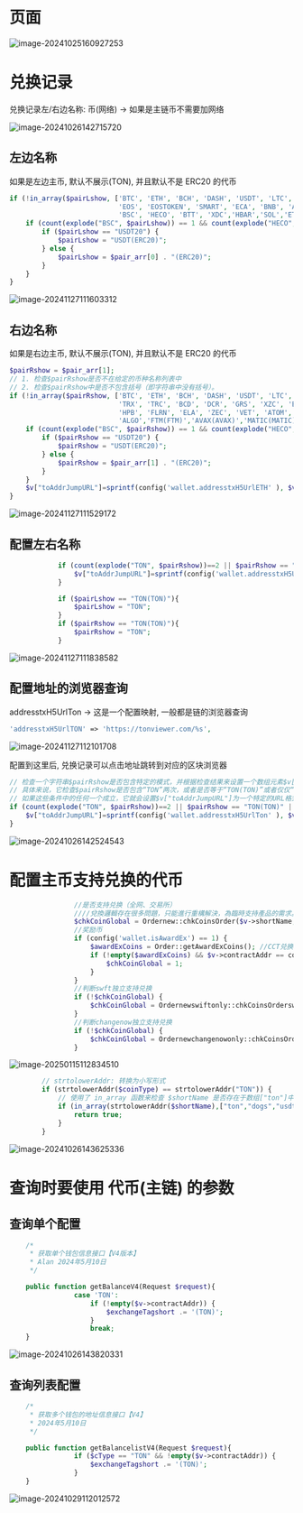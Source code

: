 # 页面

![image-20241025160927253](../../../picture/image-20241024151914253.png)



# 兑换记录

兑换记录左/右边名称: 币(网络) -> 如果是主链币不需要加网络



![image-20241026142715720](../../../picture/image-20241026142715720.png)

## 左边名称

如果是左边主币, 默认不展示(TON), 并且默认不是 ERC20 的代币

```php
if (!in_array($pairLshow, ['BTC', 'ETH', 'BCH', 'DASH', 'USDT', 'LTC', 'DGB', 'ETC', 'XRP', 'CMT', 'XLM', 'BTX', 'BTG', 'DOGE', 'TRX', 'TRC', 'BCD', 'DCR', 'GRS', 'XZC',
                           'EOS', 'EOSTOKEN', 'SMART', 'ECA', 'BNB', 'ADA', 'BSV', 'PTN', 'XVG(XVG)', 'WTC', 'HPB', 'FLRN', 'ELA', 'ZEC', 'VET', 'ATOM', 'XTZ', 'DOT', 'THETA', 'KSM', 'BCHA',
                           'BSC', 'HECO', 'BTT', 'XDC','HBAR','SOL','ETHF','ETHW','ALGO','FTM(FTM)','AVAX(AVAX)','MATIC(MATIC)','CRO',"ARB","TON"])&&count(explode("(",$pairLshow))!=2) {
    if (count(explode("BSC", $pairLshow)) == 1 && count(explode("HECO", $pairLshow)) == 1) {
        if ($pairLshow == "USDT20") {
            $pairLshow = "USDT(ERC20)";
        } else {
            $pairLshow = $pair_arr[0] . "(ERC20)";
        }
    }          
}
```

![image-20241127111603312](../../../picture/image-20241127111603312.png)



## 右边名称

如果是右边主币, 默认不展示(TON), 并且默认不是 ERC20 的代币

```php
$pairRshow = $pair_arr[1];
// 1. 检查$pairRshow是否不在给定的币种名称列表中
// 2. 检查$pairRshow中是否不包含括号（即字符串中没有括号）。
if (!in_array($pairRshow, ['BTC', 'ETH', 'BCH', 'DASH', 'USDT', 'LTC', 'DGB', 'ETC', 'XRP', 'CMT', 'XLM', 'BTX', 'BTG', 'DOGE',
                           'TRX', 'TRC', 'BCD', 'DCR', 'GRS', 'XZC', 'EOS', 'EOSTOKEN', 'SMART', 'ECA', 'BNB', 'ADA', 'BSV', 'PTN', 'XVG(XVG)', 'WTC',
                           'HPB', 'FLRN', 'ELA', 'ZEC', 'VET', 'ATOM', 'XTZ', 'DOT', 'THETA', 'KSM', 'BCHA', 'BSC', 'HECO', 'BTT', 'XDC','HBAR','SOL','ETHF','ETHW',"ARB",
                           'ALGO','FTM(FTM)','AVAX(AVAX)','MATIC(MATIC)','WETH(MATIC)','CRO','TON'])&&count(explode("(",$pairRshow))==1) {
    if (count(explode("BSC", $pairRshow)) == 1 && count(explode("HECO", $pairRshow)) == 1) {
        if ($pairRshow == "USDT20") {
            $pairRshow = "USDT(ERC20)";
        } else {
            $pairRshow = $pair_arr[1] . "(ERC20)";
        }
    }
    $v["toAddrJumpURL"]=sprintf(config('wallet.addresstxH5UrlETH' ), $v["receiptAddr"]);
}
```

![image-20241127111529172](../../../picture/image-20241127111529172.png)

## 配置左右名称

```php
            if (count(explode("TON", $pairRshow))==2 || $pairRshow == "TON(TON)" || $pairRshow == "TON") {
                $v["toAddrJumpURL"]=sprintf(config('wallet.addresstxH5UrlTON' ), $v["receiptAddr"]);
            }

            if ($pairLshow == "TON(TON)"){
                $pairLshow = "TON";
            }
            if ($pairRshow == "TON(TON)"){
                $pairRshow = "TON";
            }
```

![image-20241127111838582](../../../picture/image-20241127111838582.png)



## 配置地址的浏览器查询

 addresstxH5UrlTon -> 这是一个配置映射, 一般都是链的浏览器查询

```php
'addresstxH5UrlTON' => 'https://tonviewer.com/%s',
```

![image-20241127112101708](../../../picture/image-20241127112101708.png)



配置到这里后, 兑换记录可以点击地址跳转到对应的区块浏览器

```php
// 检查一个字符串$pairRshow是否包含特定的模式，并根据检查结果来设置一个数组元素$v["toAddrJumpURL"]的值。
// 具体来说，它检查$pairRshow是否包含“TON”两次，或者是否等于“TON(TON)”或者仅仅“TON”。
// 如果这些条件中的任何一个成立，它就会设置$v["toAddrJumpURL"]为一个特定的URL格式化字符串。
if (count(explode("TON", $pairRshow))==2 || $pairRshow == "TON(TON)" || $pairRshow == "TON") {
    $v["toAddrJumpURL"]=sprintf(config('wallet.addresstxH5UrlTon' ), $v["receiptAddr"]);
}
```

![image-20241026142524543](../../../picture/image-20241026142524543.png)





# 配置主币支持兑换的代币

```php
                //是否支持兑换（全网、交易所）
                ////兌換邏輯存在很多問題，只能進行重構解決，為臨時支持產品的需求。 故後面處理時現將支持的幣種直接寫死，至少要有一家渠道支持才寫（最好寫在支持渠道的業務邏輯裡面）
                $chkCoinGlobal = Ordernew::chkCoinsOrder($v->shortName, $v->name, $cType, $v->contractAddr);
                //奖励币
                if (config('wallet.isAwardEx') == 1) {
                    $awardExCoins = Order::getAwardExCoins(); //CCT兑换支持的币种，验证余额
                    if (!empty($awardExCoins) && $v->contractAddr == config('wallet.awardCoinContractAddr')) {
                        $chkCoinGlobal = 1;
                    }
                }
                //判断swft独立支持兑换
                if (!$chkCoinGlobal) {
                    $chkCoinGlobal = Ordernewswiftonly::chkCoinsOrderswftOnly($v->shortName, $v->name, $cType, $v->contractAddr);
                }
                //判断changenow独立支持兑换
                if (!$chkCoinGlobal) {
                    $chkCoinGlobal = Ordernewchangenowonly::chkCoinsOrderchangenowOnly($v->shortName, $v->name, $cType, $v->contractAddr);
                }
```

![image-20250115112834510](../../../picture/image-20250115112834510.png)

```php
        // strtolowerAddr: 转换为小写形式
        if (strtolowerAddr($coinType) == strtolowerAddr("TON")) {
            // 使用了 in_array 函数来检查 $shortName 是否存在于数组["ton"]中
            if (in_array(strtolowerAddr($shortName),["ton","dogs","usdton","not","hmstr"])) {
                return true;
            }
        }
```

![image-20241026143625336](../../../picture/image-20241026143625336.png)



# 查询时要使用 代币(主链) 的参数

## 查询单个配置

```php
    /*
     * 获取单个钱包信息接口【V4版本】
     * Alan 2024年5月10日
     */

    public function getBalanceV4(Request $request){
				case 'TON':
                    if (!empty($v->contractAddr)) {
                        $exchangeTagshort .= '(TON)';
                    }
                    break;
    }

```

![image-20241026143820331](../../../picture/image-20241026143820331.png)



## 查询列表配置

```php
    /*
     * 获取多个钱包的地址信息接口【V4】
     * 2024年5月10日
     */

    public function getBalancelistV4(Request $request){
                if ($cType == "TON" && !empty($v->contractAddr)) {
                    $exchangeTagshort .= '(TON)';
                }
    }
```

![image-20241029112012572](../../../picture/image-20241029112012572.png)